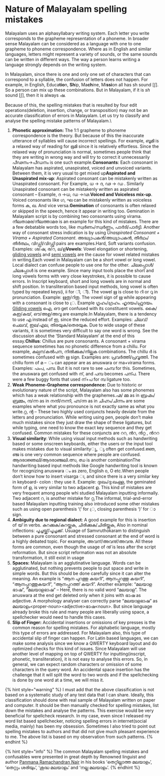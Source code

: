 # Nature of Malayalam spelling mistakes

Malayalam uses an alphasyllabary writing system. Each letter you  write corresponds to the grapheme representation of a phoneme. In  broader sense Malayalam can be considered as a language with one to one   grapheme to phoneme correspondence. Where as in English and similar  languages, letters might represent a variety of sounds, or the same  sounds can be written in different ways. The way a person learns writing  a language strongly depends on the writing system.

In Malayalam, since there is one and only one set of characters that  can correspond to a syllable, the confusion of letters does not happen.  For example, in English, Educa**tio**n, **Sh**ip, Ma**ch**ine, Mi**ssi**on all has sh sound \[ʃ]. So a person can mix up these combinations. But in Malayalam, if it is _sh_ sound \[ʃ], then it is always ഷ.

Because of this, the spelling mistakes that is resulted by four edit  operations(deletion, insertion, change, or transposition) may not be an  accurate classification of errors in Malayalam.  Let us try to classify  and analyse the spelling mistake patterns of Malayalam.\


1. **Phonetic approximation:** The 1:1 grapheme to  phoneme correspondence is the theory. But because of this the inaccurate  utterance of syllables will cause incorrect spellings. For example,  ബൂമി is a relaxed way of reading for ഭൂമി since it is relatively  effortless. Since the relaxed way of pronunciation is normal, sometimes  people think that they are writing in wrong way and will try to correct  it unnecessarily പീഢനം->പീഡനം is one such example.**Consonants**:  Each consonant in Malayalam has aspirated, unaspirated, voiced and  unvoiced variants. Between them, it is very usual to get mixed up**Aspirated and Unaspirated mix-up**:  Aspirated consonant can be mistakenly written as  Unaspirated  consonant. For Example, ധ -> ദ, ഢ -> ഡ . Similarly Unaspirated  consonant can be mistakenly written as aspirated consonant – Example, ദ  ->ധ, ഡ ->ഢ.**Voiced and Voiceless mix-up**. Voiced consonants like ഗ, ഘ can be mistakenly written as voiceless forms ക, ഖ. And vice versa.**Gemination**  of consonants is often relaxed or skipped in the speech, hence it  appear in writing too. Gemination in Malayalam script is by combining  two consonants using virama. നീലതാമര/നീലത്താമര is an example for this  kind of mistakes. There are a few debatable words too, like  സ്വർണം/സ്വർണ്ണം, പാർടി/പാർട്ടി. Another way of consonant stress  indication is by using _Unaspirated Consonant + Virama + Aspirated Consonant_. അദ്ധ്യാപകൻ/അധ്യാപകൻ, തീർഥം/തീർത്ഥം, വിഡ്ഡി/വിഡ്ഢി pairs are examples.Hard, Soft variants confusion. Examples: ശ/ഷ, ര/റ, ല/ള**Vowels**: Vowel elongation or shortening, [gliding vowels](https://en.wikipedia.org/wiki/Diphthong) and [semi vowels](https://en.wikipedia.org/wiki/Semivowel) are the cause for vowel related mistakes in writing.Each  vowel in Malayalam can be a short vowel or long vowel. Local dialect  can confuse people to use one for the other. ചിലപ്പൊൾ/ചിലപ്പോൾ is one  example. Since many input tools place the short and long vowels forms  with very close keystrokes, it is possible to cause errors. In Inscript  keyboard, short and long vowels are in normal and shift position. In  transliteration based input methods, long vowel is often typed by  repeated keys(i, ii for ി, ീ). The vowel ഋ is close to റി  or റു in pronunciation. Example: ഋതു/റിതു. The vowel sign of ഋ while  appearing with a consonant is close to ്ര. Example ഗൃഹം/ഗ്രഹം.  ഹൃദയം/ഹ്രുദയം. [Gliding vowels](https://en.wikipedia.org/wiki/Diphthong) ഐ, ഔ get confused with its constituent vowels. കൈ/കഇ/കയ്, ഔ/അഉ/അവു are example.In  Malayalam, there is a tendency to use എ instead of ഇ, since the reduced  effort. Examples: ചിലവ്/ചെലവ്, ഇല/എല, തിരയുക/തെരയുക. Due to wide usage  of these variants, it is sometimes very difficult to say one word is  wrong. See the discussion about the ‘Standard Malayalam’ at the end of  this essay.**Chillus**: Chillus are pure  consonants. A consonant + virama sequence sometimes has no phonetic  difference from a chillu. For example, കല്പന/കൽപന, നിൽക്കുക/നില്ക്കുക  combinations. The chillu ർ is sometimes confused with ഋ sign. Examples  are: പ്രവർത്തി/പ്രവൃത്തി. The chillu form of മ – ം can appear are as  anuswara or ma+virama forms. Examples: പംപ, പമ്പ. But it is not rare to  see പംമ്പ for this. Sometimes, the anuswara get confused with ന്, and  പമ്പ becomes പന്പ. There were a few buggy fonts that used ന്+പ for മ്പ  ligature too.
2. **Weak Phoneme-Grapheme correspondence:**  Due to historic or evolutionary nature of the script, Malayalam also  has some phonemes which has a weak relationship with the graphemes.ഹ്മ/  മ്മ as in ബ്രഹ്മം/ബ്രമ്മം, ന്ദ/ന്ന as in നന്ദി/നന്നി, ഹ്ന/ന്ന  as in  ചിഹ്നം/ചിന്നം are some examples where what you pronounce is not exactly  same as what you write.റ്റ, ന്റ – These two highly used  conjuncts heavily deviate from the letters and pronunciation. While  writing using pen, people don’t make much mistakes since they just draw  the shape of these ligatures, but while typing, one need to know the  exact key sequence and they get confused. Common mistakes for these  conjuncts are ററ, ൻറ, ൻറ്റ , ൻററ
3. **Visual similarity**:  While using visual input methods such as handwriting based or some  onscreen keyboards, either the users or the input tool makes mistakes  due to visual similarityൃ, ്യ often get confused.ജ്ഞ, ഞ്ജ is one very common sequence where people are confused. ആദരാജ്ഞലി/ആദരാഞ്ജലി.ത്സ, ഝ is another combinationThe handwriting based input methods like Google handwriting tool is known for recognizing anuswara ം as zero, English o, O etc.When  people don’t know how to insert visarga ഃ, and since there is a very  similar key in keyboard- colon : they use it. Example: ദുഃഖം/ദു:ഖംള്ള,  the geminated form of ള, is very similar to two adjacent ള. This kind  of mistakes are very frequent among people whi studied Malayalam  inputting informally. Two adjacent റ, is another mistake for റ്റ,The  informal, trial-and-error based Malayalam inputting training also  introduced some other mistakes such as using open parenthesis ‘(‘ for  ്ര, closing parenthesis ‘)’ for ാ sign.
4. **Ambiguity due to regional dialect**:  A good example for this is insertion of യ് in verbs.  കുറക്കുക/കുറയ്ക്കുക, ചിരിക്കുക/ചിരിയ്ക്കുക, Also in nominal inflections:  പൂച്ചയ്ക്ക്/പൂച്ചക്ക്.  Usuage of Samvruthokaram to distinguish between  a pure consonant and stressed consonant at the end of word is a highly  debated topic. For example, അവന്/അവനു്/അവനു. All these forms are common,  even though the usage of നു് is less after the script reformation. But  since script reformation was not an absolute transformation, it still  exist in usage
5. **Spaces:** Malayalam is an  agglutinative language. Words can be agglutinated, but nothing prevents  people to put space and write in simple words. But this should be done  carefully since it can alter the meaning. An example is “ആന പുറത്തു  കയറി”, ആനപ്പുറത്തു കയറി”, “ആനപ്പുറത്തുകയറി”, “ആനപ്പുറത്ത് കയറി”. Another  example: “മലയാള ഭാഷ”, “മലയാളഭാഷ” – Here, there is no valid word  “മലയാള”. The anuswara at the end get deleted only when it joins with ഭാഷ  as adjective. A morphology analyser can correctly parse “മലയാളഭാഷ” as  മലയാളം\<proper-noun>\<adjective>ഭാഷ\<noun>. But since  language already broke this rule and many people are liberally using  space, a spellchecker would need to handle this cases.
6. **Slip of Finger:**  Accidental insertions or omissions of key presses is the common reason  for spelling mistakes. For alphabetic language, mostly this type of  errors are addressed. For Malayalam also, this type of accidental slip  of finger can happen. For Latin based languages,  we can make some  analysis since we know a QWERTY keyboard layout and do optimized checks  for this kind of issues. Since Malayalam will use another level of  mapping on top of QWERTY for inputting(inscript, phonetic,  transliteration), it is not easy to analyse this errors. So, in general,  we can expect random characters or omission of some characters in the  query word. An accidental space insertion has the challenge that it will  split the word to two words and if the spellchecking is done by one  word at a time, we will miss it.

{% hint style="warning" %}
I must add that the above classification is not based on a systematic  study of any test data that I can share. Ideally, this classification  should done with real sample of Malayalam written on paper and computer.  It should be then manually checked for spelling mistakes, list down the  mistakes and analyse the patterns. This exercise would be very  beneficial for spellcheck research. In my case, even since I released my  word list based spellchecker, noticing spelling errors in  internet(social media, mainly) has been my obsession. Sometimes I also  tried to point out spelling mistakes to authors and that did not give  much pleasant experience to me. The above list is based on my observation from such patterns.
{% endhint %}

{% hint style="info" %}
The common Malayalam spelling mistakes and confusables were presented in great depth by Renowned linguist and author [Panmana Ramachandran Nair](https://panmana.com) in his books  ‘തെറ്റില്ലാത്ത മലയാളം’, ‘തെറ്റും ശരിയും’, ‘ശുദ്ധ മലയാളം’ and ‘നല്ല മലയാളം’.
{% endhint %}
